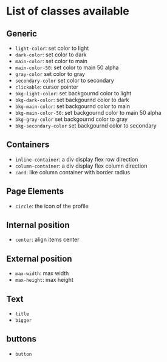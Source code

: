 # List of classes available

## Generic
- `light-color`: set color to light
- `dark-color`: set color to dark
- `main-color`: set color to main
- `main-color-50`: set color to main 50 alpha
- `gray-color` set color to gray
- `secondary-color` set color to secondary
- `clickable`: cursor pointer
- `bkg-light-color`: set backgournd color to light
- `bkg-dark-color`: set backgournd color to dark
- `bkg-main-color`: set backgournd color to main
- `bkg-main-color-50`: set backgournd color to main 50 alpha
- `bkg-gray-color` set backgournd color to gray
- `bkg-secondary-color` set backgournd color to secondary

## Containers
- `inline-container`: a div display flex row direction
- `column-container`: a div display flex column direction
- `card`: like column container with border radius

## Page Elements
- `circle`: the icon of the profile

## Internal position
- `center`: align items center

## External position
- `max-width`: max width
- `max-height`: max height

## Text
- `title`
- `bigger` 

## buttons
- `button`
